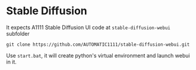 # Stable Diffusion

It expects A1111 Stable Diffusion UI code at `stable-diffusion-webui` subfolder

`git clone https://github.com/AUTOMATIC1111/stable-diffusion-webui.git`

Use `start.bat`, it will create python's virtual environment and launch webui in it.
